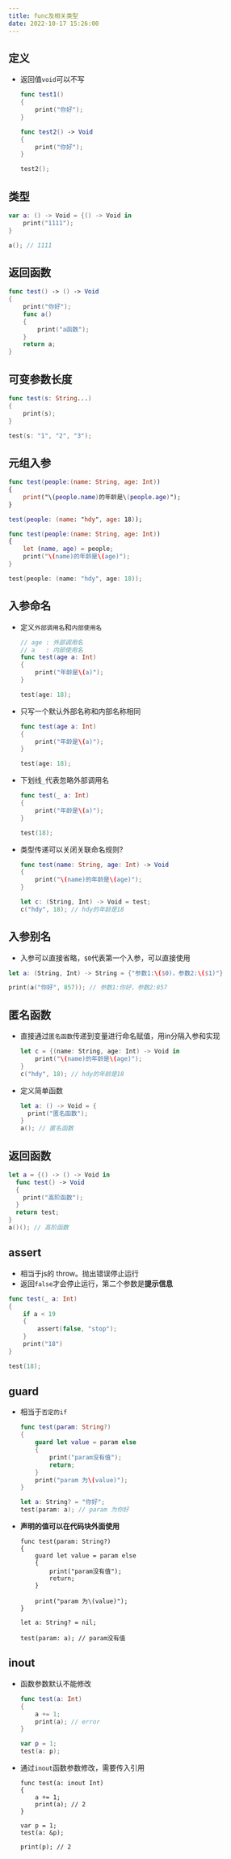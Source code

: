 ```yaml
---
title: func及相关类型
date: 2022-10-17 15:26:00
---
```

## 定义
* 返回值`void`可以不写
    ```swift
    func test1()
    {
        print("你好");
    }

    func test2() -> Void
    {
        print("你好");
    }

    test2();
    ```
## 类型
```swift
var a: () -> Void = {() -> Void in
    print("1111");
}

a(); // 1111
```
## 返回函数
```swift
func test() -> () -> Void
{
    print("你好");
    func a()
    {
        print("a函数");
    }
    return a;
}
```
## 可变参数长度
```swift
func test(s: String...)
{
    print(s);
}

test(s: "1", "2", "3");
```
## 元组入参
```swift
func test(people:(name: String, age: Int))
{
    print("\(people.name)的年龄是\(people.age)");
}

test(people: (name: "hdy", age: 18));
```
```swift
func test(people:(name: String, age: Int))
{
    let (name, age) = people;
    print("\(name)的年龄是\(age)");
}

test(people: (name: "hdy", age: 18));
```
## 入参命名
* 定义`外部调用名`和`内部使用名`
    ```swift
    // age : 外部调用名
    // a   : 内部使用名
    func test(age a: Int)
    {
        print("年龄是\(a)");
    }

    test(age: 18);
    ```
* 只写一个默认外部名称和内部名称相同
    ```swift
    func test(age a: Int)
    {
        print("年龄是\(a)");
    }

    test(age: 18);
    ```
* 下划线`_`代表忽略外部调用名
    ```swift
    func test(_ a: Int)
    {
        print("年龄是\(a)");
    }

    test(18);
    ```
* 类型传递可以关闭关联命名规则?
    ```swift
    func test(name: String, age: Int) -> Void
    {
        print("\(name)的年龄是\(age)");
    }

    let c: (String, Int) -> Void = test;
    c("hdy", 18); // hdy的年龄是18
    ```
## 入参别名
* 入参可以直接省略，`$0`代表第一个入参，可以直接使用
```swift
let a: (String, Int) -> String = {"参数1:\($0)，参数2:\($1)"}

print(a("你好", 857)); // 参数1:你好，参数2:857
```
## 匿名函数
* 直接通过`匿名函数`传递到变量进行命名赋值，用in分隔入参和实现
    ```swift
    let c = {(name: String, age: Int) -> Void in
        print("\(name)的年龄是\(age)");
    }
    c("hdy", 18); // hdy的年龄是18
    ```
* 定义简单函数
    ```swift
    let a: () -> Void = {
      print("匿名函数");
    }
    a(); // 匿名函数
    ```
## 返回函数
```swift
let a = {() -> () -> Void in
  func test() -> Void
  {
    print("高阶函数");
  }
  return test;
}
a()(); // 高阶函数
```
## assert
* 相当于js的 throw。抛出错误停止运行
* 返回`false`才会停止运行，第二个参数是**提示信息**
```swift
func test(_ a: Int)
{
    if a < 19
    {
        assert(false, "stop");
    }
    print("18")
}

test(18);
```
## guard
* 相当于`否定的if`
    ```swift
    func test(param: String?)
    {
        guard let value = param else
        {
            print("param没有值");
            return;
        }
        print("param 为\(value)");
    }

    let a: String? = "你好";
    test(param: a); // param 为你好
    ```
* **声明的值可以在代码块外面使用**
    ```swift{9}
    func test(param: String?)
    {
        guard let value = param else
        {
            print("param没有值");
            return;
        }

        print("param 为\(value)");
    }

    let a: String? = nil;

    test(param: a); // param没有值
    ```
## inout
* 函数参数默认不能修改
    ```swift
    func test(a: Int)
    {
        a += 1;
        print(a); // error
    }

    var p = 1;
    test(a: p);
    ```
* 通过`inout`函数参数修改，需要传入引用
    ```swift{1,8}
    func test(a: inout Int)
    {
        a += 1;
        print(a); // 2
    }

    var p = 1;
    test(a: &p);

    print(p); // 2
    ```